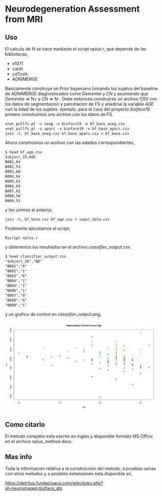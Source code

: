 # Neurodegeneration Assessment from MRI

## Uso

El calculo de N se hace mediante el script *nplus.r*, que depende de las bibliotecas,

  - e1071
  - caret
  - caTools
  - ADNIMERGE

Basicamente construye un Prior bayesiano tomando los sujetos del baseline de ADNIMERGE diagnosticados como *Dementia* y *CN* y asumiendo que *Dementia* => N+ y *CN* => N-. Debe entonces construirse un archivo CSV con los datos de segmentacion y parcelacion de FS y añadirse la variable *AGE* con la edad de los sujetos. ejemplo, para el caso del proyecto *bioface19* primero construimos uns archivo con los datos de FS.

```
xnat_pullfs.pl -s aseg -x bioface19 -o bf_base_aseg.csv
xnat_pullfs.pl -s aparc -x bioface19 -o bf_base_aparc.csv
join -t, bf_base_aseg.csv bf_base_aparc.csv > bf_base.csv
```

Ahora construimos un archivo con las edades correspondientes,

```
$ head bf_age.csv 
Subject_ID,AGE
B001,64
B002,53
B003,60
B004,64
B005,62
B006,64
B007,62
B008,58
B009,51
```

y los unimos al anterior,

```
join -t, bf_base.csv bf_age.csv > input_data.csv
```

Finalmente ejecutamos el script,

```
Rscript nplus.r
```

y obtenemos los resultados en el archivo *classifier_output.csv*,

```
$ head classifier_output.csv 
"Subject_ID","ND"
"B001","0"
"B002","1"
"B003","0"
"B004","1"
"B005","1"
"B006","1"
"B007","0"
"B008","0"
"B009","1"
```
 y un grafico de control en *classifier_output.png*,

![classifier HV vs AGE](classifier_output.png)

## Como citarlo

El metodo completo esta escrito en ingles y disponible formato MS Office en el archivo nplus_method.docx.

## Mas info

Toda la informacion relativa a la construccion del metodo, a pruebas varias con otros metodos y a posibles extensiones esta disponible en,

https://detritus.fundacioace.com/wiki/doku.php?id=neuroimagen:bioface_atn

